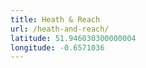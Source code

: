 ```yaml
---
title: Heath & Reach
url: /heath-and-reach/
latitude: 51.946030300000004
longitude: -0.6571036
---
```

